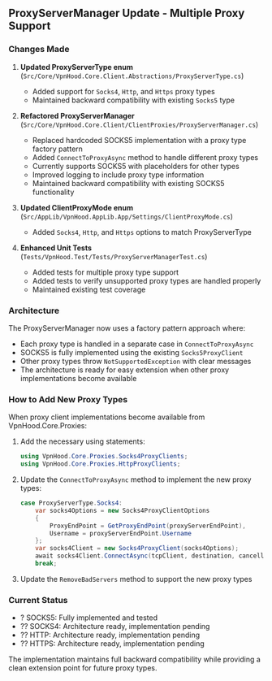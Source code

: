 ## ProxyServerManager Update - Multiple Proxy Support

### Changes Made

1. **Updated ProxyServerType enum** (`Src/Core/VpnHood.Core.Client.Abstractions/ProxyServerType.cs`)
   - Added support for `Socks4`, `Http`, and `Https` proxy types
   - Maintained backward compatibility with existing `Socks5` type

2. **Refactored ProxyServerManager** (`Src/Core/VpnHood.Core.Client/ClientProxies/ProxyServerManager.cs`)
   - Replaced hardcoded SOCKS5 implementation with a proxy type factory pattern
   - Added `ConnectToProxyAsync` method to handle different proxy types
   - Currently supports SOCKS5 with placeholders for other types
   - Improved logging to include proxy type information
   - Maintained backward compatibility with existing SOCKS5 functionality

3. **Updated ClientProxyMode enum** (`Src/AppLib/VpnHood.AppLib.App/Settings/ClientProxyMode.cs`)
   - Added `Socks4`, `Http`, and `Https` options to match ProxyServerType

4. **Enhanced Unit Tests** (`Tests/VpnHood.Test/Tests/ProxyServerManagerTest.cs`)
   - Added tests for multiple proxy type support
   - Added tests to verify unsupported proxy types are handled properly
   - Maintained existing test coverage

### Architecture

The ProxyServerManager now uses a factory pattern approach where:
- Each proxy type is handled in a separate case in `ConnectToProxyAsync`
- SOCKS5 is fully implemented using the existing `Socks5ProxyClient`
- Other proxy types throw `NotSupportedException` with clear messages
- The architecture is ready for easy extension when other proxy implementations become available

### How to Add New Proxy Types

When proxy client implementations become available from VpnHood.Core.Proxies:

1. Add the necessary using statements:
   ```csharp
   using VpnHood.Core.Proxies.Socks4ProxyClients;
   using VpnHood.Core.Proxies.HttpProxyClients;
   ```

2. Update the `ConnectToProxyAsync` method to implement the new proxy types:
   ```csharp
   case ProxyServerType.Socks4:
       var socks4Options = new Socks4ProxyClientOptions
       {
           ProxyEndPoint = GetProxyEndPoint(proxyServerEndPoint),
           Username = proxyServerEndPoint.Username
       };
       var socks4Client = new Socks4ProxyClient(socks4Options);
       await socks4Client.ConnectAsync(tcpClient, destination, cancellationToken);
       break;
   ```

3. Update the `RemoveBadServers` method to support the new proxy types

### Current Status

- ? SOCKS5: Fully implemented and tested
- ?? SOCKS4: Architecture ready, implementation pending
- ?? HTTP: Architecture ready, implementation pending  
- ?? HTTPS: Architecture ready, implementation pending

The implementation maintains full backward compatibility while providing a clean extension point for future proxy types.